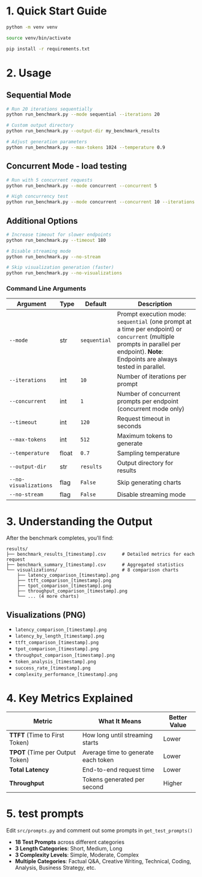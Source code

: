 # 1. Quick Start Guide

```bash
python -m venv venv

source venv/bin/activate

pip install -r requirements.txt
```

# 2. Usage

## Sequential Mode

```bash
# Run 20 iterations sequentially
python run_benchmark.py --mode sequential --iterations 20

# Custom output directory
python run_benchmark.py --output-dir my_benchmark_results

# Adjust generation parameters
python run_benchmark.py --max-tokens 1024 --temperature 0.9
```

## Concurrent Mode - load testing

```bash
# Run with 5 concurrent requests
python run_benchmark.py --mode concurrent --concurrent 5

# High concurrency test
python run_benchmark.py --mode concurrent --concurrent 10 --iterations 5
```

## Additional Options

```bash
# Increase timeout for slower endpoints
python run_benchmark.py --timeout 180

# Disable streaming mode
python run_benchmark.py --no-stream

# Skip visualization generation (faster)
python run_benchmark.py --no-visualizations
```

### Command Line Arguments

| Argument | Type | Default | Description |
|----------|------|---------|-------------|
| `--mode` | str | `sequential` | Prompt execution mode: `sequential` (one prompt at a time per endpoint) or `concurrent` (multiple prompts in parallel per endpoint). **Note**: Endpoints are always tested in parallel. |
| `--iterations` | int | `10` | Number of iterations per prompt |
| `--concurrent` | int | `1` | Number of concurrent prompts per endpoint (concurrent mode only) |
| `--timeout` | int | `120` | Request timeout in seconds |
| `--max-tokens` | int | `512` | Maximum tokens to generate |
| `--temperature` | float | `0.7` | Sampling temperature |
| `--output-dir` | str | `results` | Output directory for results |
| `--no-visualizations` | flag | `False` | Skip generating charts |
| `--no-stream` | flag | `False` | Disable streaming mode |


# 3. Understanding the Output

After the benchmark completes, you'll find:
```
results/
├── benchmark_results_[timestamp].csv      # Detailed metrics for each request
├── benchmark_summary_[timestamp].csv      # Aggregated statistics
└── visualizations/                        # 8 comparison charts
    ├── latency_comparison_[timestamp].png
    ├── ttft_comparison_[timestamp].png
    ├── tpot_comparison_[timestamp].png
    ├── throughput_comparison_[timestamp].png
    └── ... (4 more charts)
```

## Visualizations (PNG)
- `latency_comparison_[timestamp].png`
- `latency_by_length_[timestamp].png`
- `ttft_comparison_[timestamp].png`
- `tpot_comparison_[timestamp].png`
- `throughput_comparison_[timestamp].png`
- `token_analysis_[timestamp].png`
- `success_rate_[timestamp].png`
- `complexity_performance_[timestamp].png`

# 4. Key Metrics Explained

| Metric | What It Means | Better Value |
|--------|---------------|--------------|
| **TTFT** (Time to First Token) | How long until streaming starts | Lower |
| **TPOT** (Time per Output Token) | Average time to generate each token | Lower |
| **Total Latency** | End-to-end request time | Lower |
| **Throughput** | Tokens generated per second | Higher |


# 5. test prompts
Edit `src/prompts.py` and comment out some prompts in `get_test_prompts()`
- **18 Test Prompts** across different categories
- **3 Length Categories**: Short, Medium, Long
- **3 Complexity Levels**: Simple, Moderate, Complex
- **Multiple Categories**: Factual Q&A, Creative Writing, Technical, Coding, Analysis, Business Strategy, etc.
